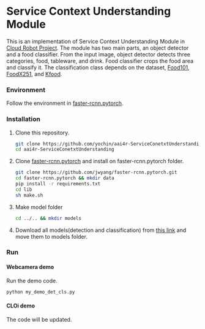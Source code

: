 # Service Context Understanding Module

This is an implementation of Service Context Understanding Module in [Cloud Robot Project](https://github.com/aai4r/aai4r-master).
The module has two main parts, an object detector and a food classifier.
From the input image, object detector detects three categories, food, tableware, and drink.
Food classifier crops the food area and classify it.
The classification class depends on the dataset, [Food101](https://www.kaggle.com/dansbecker/food-101), [FoodX251](https://github.com/karansikka1/iFood_2019), and [Kfood](https://www.aihub.or.kr/).

### Environment
Follow the environment in [faster-rcnn.pytorch](https://github.com/jwyang/faster-rcnn.pytorch).

### Installation

1. Clone this repository.
    ```bash
    git clone https://github.com/yochin/aai4r-ServiceConetxtUnderstanding
    cd aai4r-ServiceConetxtUnderstanding
    ```

2. Clone [faster-rcnn.pytorch](https://github.com/jwyang/faster-rcnn.pytorch) and install on faster-rcnn.pytorch folder.
    ```bash
    git clone https://github.com/jwyang/faster-rcnn.pytorch.git
    cd faster-rcnn.pytorch && mkdir data
    pip install -r requirements.txt
    cd lib
    sh make.sh 
    ```

3. Make model folder
    ```bash
    cd ../.. && mkdir models
    ```

4. Download all models(detection and classification) from [this link](https://drive.google.com/drive/folders/1rT2DYaiywGt8gqdl2YGnd6RLP1rxZV9I?usp=sharing) and move them to models folder.
   
   
### Run
#### Webcamera demo

Run the demo code.
   ```bash
   python my_demo_det_cls.py
   ```
   
#### CLOi demo

The code will be updated.
